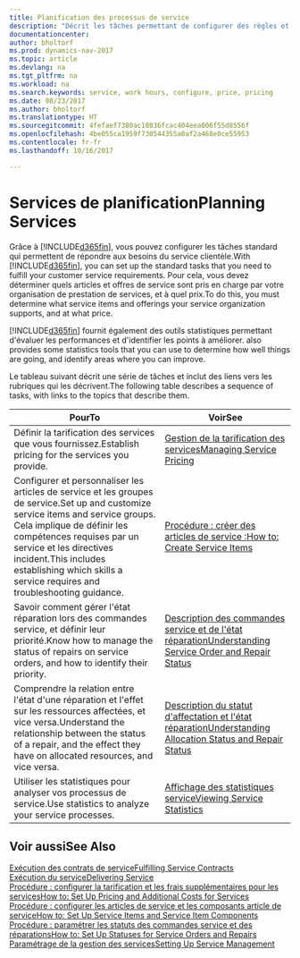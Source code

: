 ```yaml
---
title: Planification des processus de service
description: "Décrit les tâches permettant de configurer des règles et des valeurs pour définir vos stratégies de services et vos processus de vente."
documentationcenter: 
author: bholtorf
ms.prod: dynamics-nav-2017
ms.topic: article
ms.devlang: na
ms.tgt_pltfrm: na
ms.workload: na
ms.search.keywords: service, work hours, configure, price, pricing
ms.date: 08/23/2017
ms.author: bholtorf
ms.translationtype: HT
ms.sourcegitcommit: 4fefaef7380ac10836fcac404eea006f55d8556f
ms.openlocfilehash: 4be055ca1959f730544355a0af2a468e0ce55953
ms.contentlocale: fr-fr
ms.lasthandoff: 10/16/2017

---
```

# <a name="planning-services"></a><span data-ttu-id="2e916-103">Services de planification</span><span class="sxs-lookup"><span data-stu-id="2e916-103">Planning Services</span></span>
<span data-ttu-id="2e916-104">Grâce à [!INCLUDE[d365fin](includes/d365fin_md.md)], vous pouvez configurer les tâches standard qui permettent de répondre aux besoins du service clientèle.</span><span class="sxs-lookup"><span data-stu-id="2e916-104">With [!INCLUDE[d365fin](includes/d365fin_md.md)], you can set up the standard tasks that you need to fulfill your customer service requirements.</span></span> <span data-ttu-id="2e916-105">Pour cela, vous devez déterminer quels articles et offres de service sont pris en charge par votre organisation de prestation de services, et à quel prix.</span><span class="sxs-lookup"><span data-stu-id="2e916-105">To do this, you must determine what service items and offerings your service organization supports, and at what price.</span></span>   

[!INCLUDE[d365fin](includes/d365fin_md.md)]<span data-ttu-id="2e916-106"> fournit également des outils statistiques permettant d'évaluer les performances et d'identifier les points à améliorer.</span><span class="sxs-lookup"><span data-stu-id="2e916-106"> also provides some statistics tools that you can use to determine how well things are going, and identify areas where you can improve.</span></span>
  
<span data-ttu-id="2e916-107">Le tableau suivant décrit une série de tâches et inclut des liens vers les rubriques qui les décrivent.</span><span class="sxs-lookup"><span data-stu-id="2e916-107">The following table describes a sequence of tasks, with links to the topics that describe them.</span></span>   
  
|<span data-ttu-id="2e916-108">**Pour**</span><span class="sxs-lookup"><span data-stu-id="2e916-108">**To**</span></span>|<span data-ttu-id="2e916-109">**Voir**</span><span class="sxs-lookup"><span data-stu-id="2e916-109">**See**</span></span>|  
|------------|-------------|  
|<span data-ttu-id="2e916-110">Définir la tarification des services que vous fournissez.</span><span class="sxs-lookup"><span data-stu-id="2e916-110">Establish pricing for the services you provide.</span></span>|[<span data-ttu-id="2e916-111">Gestion de la tarification des services</span><span class="sxs-lookup"><span data-stu-id="2e916-111">Managing Service Pricing</span></span>](service-service-price-management.md)|
|<span data-ttu-id="2e916-112">Configurer et personnaliser les articles de service et les groupes de service.</span><span class="sxs-lookup"><span data-stu-id="2e916-112">Set up and customize service items and service groups.</span></span> <span data-ttu-id="2e916-113">Cela implique de définir les compétences requises par un service et les directives incident.</span><span class="sxs-lookup"><span data-stu-id="2e916-113">This includes establishing which skills a service requires and troubleshooting guidance.</span></span>| [<span data-ttu-id="2e916-114">Procédure : créer des articles de service :</span><span class="sxs-lookup"><span data-stu-id="2e916-114">How to: Create Service Items</span></span>](service-how-to-create-service-items.md)|  
|<span data-ttu-id="2e916-115">Savoir comment gérer l'état réparation lors des commandes service, et définir leur priorité.</span><span class="sxs-lookup"><span data-stu-id="2e916-115">Know how to manage the status of repairs on service orders, and how to identify their priority.</span></span>|[<span data-ttu-id="2e916-116">Description des commandes service et de l'état réparation</span><span class="sxs-lookup"><span data-stu-id="2e916-116">Understanding Service Order and Repair Status</span></span>](service-service-order-status-and-repair-status.md)|  
|<span data-ttu-id="2e916-117">Comprendre la relation entre l'état d'une réparation et l'effet sur les ressources affectées, et vice versa.</span><span class="sxs-lookup"><span data-stu-id="2e916-117">Understand the relationship between the status of a repair, and the effect they have on allocated resources, and vice versa.</span></span>|[<span data-ttu-id="2e916-118">Description du statut d'affectation et l'état réparation</span><span class="sxs-lookup"><span data-stu-id="2e916-118">Understanding Allocation Status and Repair Status</span></span>](service-allocation-status-and-repair-status.md)|  
|<span data-ttu-id="2e916-119">Utiliser les statistiques pour analyser vos processus de service.</span><span class="sxs-lookup"><span data-stu-id="2e916-119">Use statistics to analyze your service processes.</span></span> | [<span data-ttu-id="2e916-120">Affichage des statistiques service</span><span class="sxs-lookup"><span data-stu-id="2e916-120">Viewing Service Statistics</span></span>](service-service-statistics.md) |

## <a name="see-also"></a><span data-ttu-id="2e916-121">Voir aussi</span><span class="sxs-lookup"><span data-stu-id="2e916-121">See Also</span></span>
[<span data-ttu-id="2e916-122">Exécution des contrats de service</span><span class="sxs-lookup"><span data-stu-id="2e916-122">Fulfilling Service Contracts</span></span>](service-fulfill-service-contracts.md)  
[<span data-ttu-id="2e916-123">Exécution du service</span><span class="sxs-lookup"><span data-stu-id="2e916-123">Delivering Service</span></span>](service-deliver-service.md)  
[<span data-ttu-id="2e916-124">Procédure : configurer la tarification et les frais supplémentaires pour les services</span><span class="sxs-lookup"><span data-stu-id="2e916-124">How to: Set Up Pricing and Additional Costs for Services</span></span>](service-how-setup-service-costs-pricing.md)  
[<span data-ttu-id="2e916-125">Procédure : configurer les articles de service et les composants article de service</span><span class="sxs-lookup"><span data-stu-id="2e916-125">How to: Set Up Service Items and Service Item Components</span></span>](service-how-setup-service-items.md)  
[<span data-ttu-id="2e916-126">Procédure : paramétrer les statuts des commandes service et des réparations</span><span class="sxs-lookup"><span data-stu-id="2e916-126">How to: Set Up Statuses for Service Orders and Repairs</span></span>](service-order-repair-status.md)  
[<span data-ttu-id="2e916-127">Paramétrage de la gestion des services</span><span class="sxs-lookup"><span data-stu-id="2e916-127">Setting Up Service Management</span></span>](service-setup-service.md)  

